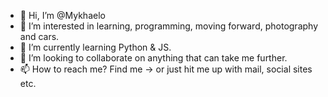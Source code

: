 - 👋 Hi, I’m @Mykhaelo
- 👀 I’m interested in learning, programming, moving forward, photography and cars.
- 🌱 I’m currently learning Python & JS.
- 💞️ I’m looking to collaborate on anything that can take me further. 
- 📫 How to reach me? Find me -> or just hit me up with mail, social sites etc.

<!---
Mykhaelo/Mykhaelo is a ✨ special ✨ repository because its `README.md` (this file) appears on your GitHub profile.
You can click the Preview link to take a look at your changes.
--->
